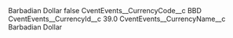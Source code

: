 <?xml version="1.0" encoding="UTF-8"?>
<CustomMetadata xmlns="http://soap.sforce.com/2006/04/metadata" xmlns:xsi="http://www.w3.org/2001/XMLSchema-instance" xmlns:xsd="http://www.w3.org/2001/XMLSchema">
    <label>Barbadian Dollar</label>
    <protected>false</protected>
    <values>
        <field>CventEvents__CurrencyCode__c</field>
        <value xsi:type="xsd:string">BBD</value>
    </values>
    <values>
        <field>CventEvents__CurrencyId__c</field>
        <value xsi:type="xsd:double">39.0</value>
    </values>
    <values>
        <field>CventEvents__CurrencyName__c</field>
        <value xsi:type="xsd:string">Barbadian Dollar</value>
    </values>
</CustomMetadata>
